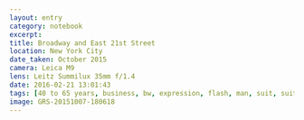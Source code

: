 ```yaml
--- 
layout: entry
category: notebook
excerpt:
title: Broadway and East 21st Street
location: New York City
date_taken: October 2015
camera: Leica M9
lens: Leitz Summilux 35mm f/1.4
date: 2016-02-21 13:01:43
tags: [40 to 65 years, business, bw, expression, flash, man, suit, suitcase, walk, stress, city]
image: GRS-20151007-180618
---
```

